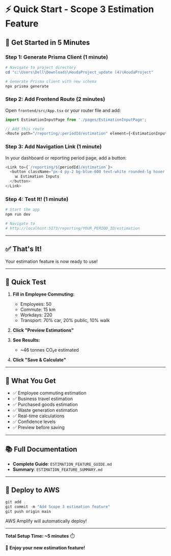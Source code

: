 # ⚡ Quick Start - Scope 3 Estimation Feature

## 🚀 Get Started in 5 Minutes

### Step 1: Generate Prisma Client (1 minute)

```powershell
# Navigate to project directory
cd "c:\Users\Dell\Downloads\HoudaProject_update (4)\HoudaProject"

# Generate Prisma client with new schema
npx prisma generate
```

### Step 2: Add Frontend Route (2 minutes)

Open `frontend/src/App.tsx` or your router file and add:

```typescript
import EstimationInputPage from './pages/EstimationInputPage';

// Add this route
<Route path="/reporting/:periodId/estimation" element={<EstimationInputPage />} />
```

### Step 3: Add Navigation Link (1 minute)

In your dashboard or reporting period page, add a button:

```typescript
<Link to={`/reporting/${periodId}/estimation`}>
  <button className="px-4 py-2 bg-blue-600 text-white rounded-lg hover:bg-blue-700">
    📊 Estimation Inputs
  </button>
</Link>
```

### Step 4: Test It! (1 minute)

```powershell
# Start the app
npm run dev

# Navigate to
# http://localhost:5173/reporting/YOUR_PERIOD_ID/estimation
```

---

## ✅ That's It!

Your estimation feature is now ready to use!

---

## 📝 Quick Test

1. **Fill in Employee Commuting:**
   - Employees: 50
   - Commute: 15 km
   - Workdays: 220
   - Transport: 70% car, 20% public, 10% walk

2. **Click "Preview Estimations"**

3. **See Results:**
   - ~46 tonnes CO₂e estimated

4. **Click "Save & Calculate"**

---

## 🎯 What You Get

- ✅ Employee commuting estimation
- ✅ Business travel estimation
- ✅ Purchased goods estimation
- ✅ Waste generation estimation
- ✅ Real-time calculations
- ✅ Confidence levels
- ✅ Preview before saving

---

## 📚 Full Documentation

- **Complete Guide**: `ESTIMATION_FEATURE_GUIDE.md`
- **Summary**: `ESTIMATION_FEATURE_SUMMARY.md`

---

## 🚀 Deploy to AWS

```powershell
git add .
git commit -m "Add Scope 3 estimation feature"
git push origin main
```

AWS Amplify will automatically deploy!

---

**Total Setup Time: ~5 minutes** ⏱️

🎉 **Enjoy your new estimation feature!**
